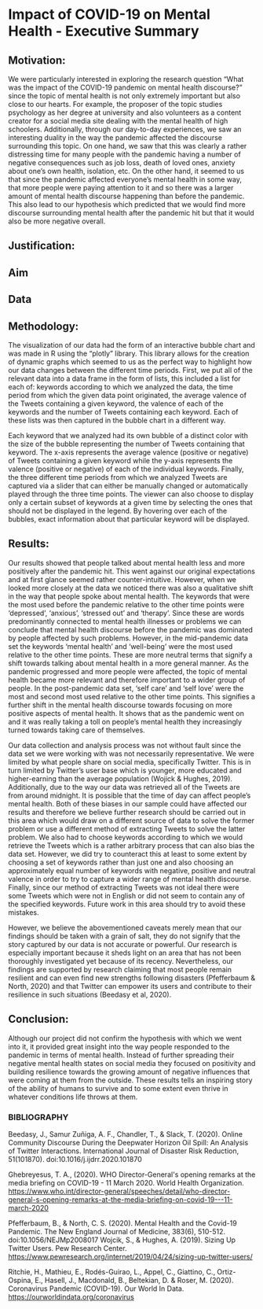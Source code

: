 # Impact of COVID-19 on Mental Health - Executive Summary

## Motivation: 
 We were particularly interested in exploring the research question “What was the impact of the COVID-19 pandemic on mental health discourse?” since the topic of mental health is not only extremely important but also close to our hearts. For example, the proposer of the topic studies psychology as her degree at university and also volunteers as a content creator for a social media site dealing with the mental health of high schoolers. Additionally, through our day-to-day experiences, we saw an interesting duality in the way the pandemic affected the discourse surrounding this topic. On one hand, we saw that this was clearly a rather distressing time for many people with the pandemic having a number of negative consequences such as job loss, death of loved ones, anxiety about one’s own health, isolation, etc. On the other hand, it seemed to us that since the pandemic affected everyone’s mental health in some way, that more people were paying attention to it and so there was a larger amount of mental health discourse happening than before the pandemic. This also lead to our hypothesis which predicted that we would find more discourse surrounding mental health after the pandemic hit but that it would also be more negative overall.

 ## Justification:
 

 ## Aim

 ## Data

 ## Methodology: 
 The visualization of our data had the form of an interactive bubble chart and was made in R using the “plotly” library. This library allows for the creation of dynamic graphs which seemed to us as the perfect way to highlight how our data changes between the different time periods. First, we put all of the relevant data into a data frame in the form of lists, this included a list for each of: keywords according to which we analyzed the data, the time period from which the given data point originated, the average valence of the Tweets containing a given keyword, the valence of each of the keywords and the number of Tweets containing each keyword. Each of these lists was then captured in the bubble chart in a different way.

 Each keyword that we analyzed had its own bubble of a distinct color with the size of the bubble representing the number of Tweets containing that keyword. The x-axis represents the average valence (positive or negative) of Tweets containing a given keyword while the y-axis represents the valence (positive or negative) of each of the individual keywords. Finally, the three different time periods from which we analyzed Tweets are captured via a slider that can either be manually changed or automatically played through the three time points. The viewer can also choose to display only a certain subset of keywords at a given time by selecting the ones that should not be displayed in the legend. By hovering over each of the bubbles, exact information about that particular keyword will be displayed.

 ## Results: 
 Our results showed that people talked about mental health less and more positively after the pandemic hit. This went against our original expectations and at first glance seemed rather counter-intuitive. However, when we looked more closely at the data we noticed there was also a qualitative shift in the way that people spoke about mental health. The keywords that were the most used before the pandemic relative to the other time points were ‘depressed’, ‘anxious’, ‘stressed out’ and ‘therapy’. Since these are words predominantly connected to mental health illnesses or problems we can conclude that mental health discourse before the pandemic was dominated by people affected by such problems. However, in the mid-pandemic data set the keywords ‘mental health’ and ‘well-being’ were the most used relative to the other time points. These are more neutral terms that signify a shift towards talking about mental health in a more general manner. As the pandemic progressed and more people were affected, the topic of mental health became more relevant and therefore important to a wider group of people. In the post-pandemic data set, ‘self care’ and ‘self love’ were the most and second most used relative to the other time points. This signifies a further shift in the mental health discourse towards focusing on more positive aspects of mental health. It shows that as the pandemic went on and it was really taking a toll on people’s mental health they increasingly turned towards taking care of themselves.

 Our data collection and analysis process was not without fault since the data set we were working with was not necessarily representative. We were limited by what people share on social media, specifically Twitter. This is in turn limited by Twitter’s user base which is younger, more educated and higher-earning than the average population (Wojick & Hughes, 2019). Additionally, due to the way our data was retrieved all of the Tweets are from around midnight. It is possible that the time of day can affect people’s mental health. Both of these biases in our sample could have affected our results and therefore we believe further research should be carried out in this area which would draw on a different source of data to solve the former problem or use a different method of extracting Tweets to solve the latter problem. We also had to choose keywords according to which we would retrieve the Tweets which is a rather arbitrary process that can also bias the data set. However, we did try to counteract this at least to some extent by choosing a set of keywords rather than just one and also choosing an approximately equal number of keywords with negative, positive and neutral valence in order to try to capture a wider range of mental health discourse. Finally, since our method of extracting Tweets was not ideal there were some Tweets which were not in English or did not seem to contain any of the specified keywords. Future work in this area should try to avoid these mistakes.

 However, we believe the abovementioned caveats merely mean that our findings should be taken with a grain of salt, they do not signify that the story captured by our data is not accurate or powerful. Our research is especially important because it sheds light on an area that has not been thoroughly investigated yet because of its recency. Nevertheless, our findings are supported by research claiming that most people remain resilient and can even find new strengths following disasters (Pfefferbaum & North, 2020) and that Twitter can empower its users and contribute to their resilience in such situations (Beedasy et al, 2020).

 ## Conclusion: 
 Although our project did not confirm the hypothesis with which we went into it, it provided great insight into the way people responded to the pandemic in terms of mental health. Instead of further spreading their negative mental health states on social media they focused on positivity and building resilience towards the growing amount of negative influences that were coming at them from the outside. These results tells an inspiring story of the ability of humans to survive and to some extent even thrive in whatever conditions life throws at them.

### BIBLIOGRAPHY
Beedasy, J., Samur Zuñiga, A. F., Chandler, T., & Slack, T. (2020). Online Community Discourse During the Deepwater Horizon Oil Spill: An Analysis of Twitter Interactions. International Journal of Disaster Risk Reduction, 51(101870). doi:10.1016/j.ijdrr.2020.101870

Ghebreyesus, T. A., (2020). WHO Director-General's opening remarks at the media briefing on COVID-19 - 11 March 2020. World Health Organization. https://www.who.int/director-general/speeches/detail/who-director-general-s-opening-remarks-at-the-media-briefing-on-covid-19---11-march-2020

Pfefferbaum, B., & North, C. S. (2020). Mental Health and the Covid-19 Pandemic. The New England Journal of Medicine, 383(6), 510-512. doi:10.1056/NEJMp2008017
Wojcik, S., & Hughes, A. (2019). Sizing Up Twitter Users. Pew Research Center. https://www.pewresearch.org/internet/2019/04/24/sizing-up-twitter-users/

Ritchie, H., Mathieu, E., Rodés-Guirao, L., Appel, C., Giattino, C., Ortiz-Ospina, E., Hasell, J., Macdonald, B., Beltekian, D. & Roser, M. (2020). Coronavirus Pandemic (COVID-19). Our World In Data. https://ourworldindata.org/coronavirus

